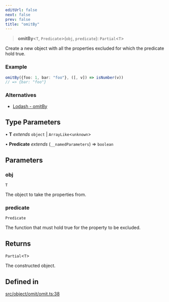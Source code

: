 ```yaml
---
editUrl: false
next: false
prev: false
title: "omitBy"
---
```


> **omitBy**\<`T`, `Predicate`\>(`obj`, `predicate`): `Partial`\<`T`\>

Create a new object with all the properties excluded for which the predicate hold true.

### Example
```ts
omitBy({foo: 1, bar: "foo"}, ([, v]) => isNumber(v))
// => {bar: "foo"}
```

### Alternatives
- [Lodash - omitBy](https://lodash.com/docs/4.17.15#omitBy)

## Type Parameters

• **T** *extends* `object` \| `ArrayLike`\<`unknown`\>

• **Predicate** *extends* (`__namedParameters`) => `boolean`

## Parameters

### obj

`T`

The object to take the properties from.

### predicate

`Predicate`

The function that must hold true for the property to be excluded.

## Returns

`Partial`\<`T`\>

The constructed object.

## Defined in

[src/object/omit/omit.ts:38](https://github.com/skyleague/axioms/blob/75fb1c5c977f1940e84e5cdcef2be336d1fd81da/src/object/omit/omit.ts#L38)
